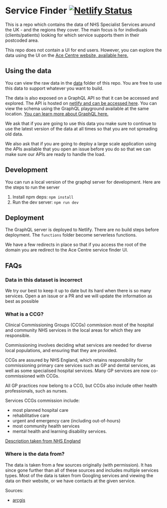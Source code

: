 # Service Finder [![Netlify Status](https://api.netlify.com/api/v1/badges/fd6cb4cc-b92a-44a2-91af-d6b58c37f63d/deploy-status)](https://app.netlify.com/sites/nhs-service-finder/deploys)

This is a repo which contains the data of NHS Specialist Services around the UK - and the regions they cover. The main focus is for indivdiuals (clients/patients) looking for which service supports them in their postcoded area.

This repo does not contain a UI for end users. However, you can explore the data using the UI on the [Ace Centre website, available here.](https://acecentre.org.uk/nhs-service-finder)

## Using the data

You can view the raw data in the [data](./data) folder of this repo. You are free to use this data to support whatever you want to build.

The data is also exposed on a GraphQL API so that it can be accessed and explored. The API is hosted on [netlify and can be accessed here](https://servicefinder.acecentre.net/graphql). You can view the schema using the GraphQL playground available at the same location. [You can learn more about GraphQL here.](https://graphql.org/learn/)

We ask that if you are going to use this data you make sure to continue to use the latest version of the data at all times so that you are not spreading old data.

We also ask that if you are going to deploy a large scale application using the APIs available that you open an issue before you do so that we can make sure our APIs are ready to handle the load.

## Development

You can run a local version of the graphql server for development. Here are the steps to run the server

1. Install npm deps: `npm install`
2. Run the dev server: `npm run dev`

## Deployment

The GraphQL server is deployed to Netlify. There are no build steps before deployment. The `functions` folder become serverless functions.

We have a few redirects in place so that if you access the root of the domain you are redirect to the Ace Centre service finder UI.

## FAQs

### Data in this dataset is incorrect

We try our best to keep it up to date but its hard when there is so many services. Open a an issue or a PR and we will update the information as best as possible

### What is a CCG?

Clinical Commissioning Groups (CCGs) commission most of the hospital and community NHS services in the local areas for which they are responsible.

Commissioning involves deciding what services are needed for diverse local populations, and ensuring that they are provided.

CCGs are assured by NHS England, which retains responsibility for commissioning primary care services such as GP and dental services, as well as some specialised hospital services. Many GP services are now co-commissioned with CCGs.

All GP practices now belong to a CCG, but CCGs also include other health professionals, such as nurses.

Services CCGs commission include:

- most planned hospital care
- rehabilitative care
- urgent and emergency care (including out-of-hours)
- most community health services
- mental health and learning disability services.

[Description taken from NHS England](https://www.england.nhs.uk/ccgs/)

### Where is the data from?

The data is taken from a few sources originally (with permission). It has since gone further than all of these sources and includes multiple services types. Most of the data is taken from Googling services and viewing the data on their website, or we have contacts at the given service.

Sources:

- [arcgis](https://hub.arcgis.com/datasets/ons::clinical-commissioning-groups-april-2019-names-and-codes-in-england)
